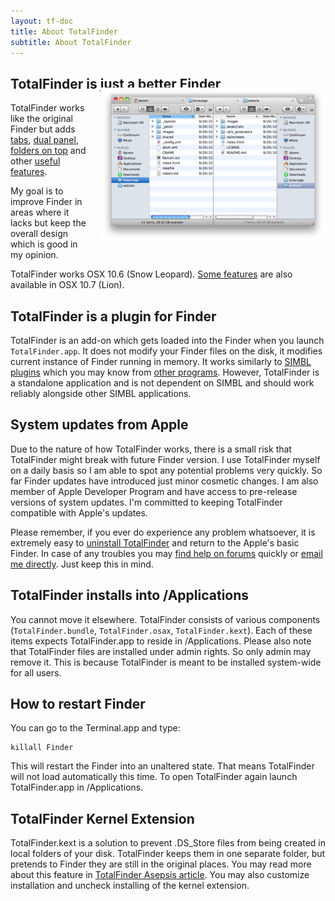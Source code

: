```yaml
---
layout: tf-doc
title: About TotalFinder
subtitle: About TotalFinder
---
```


## TotalFinder is just a better Finder

<img src="/images/showcase/thumb-showcase-dual-mode.png" style="float:right; width:360px; margin-left: 20px; position: relative; top: -24px">

TotalFinder works like the original Finder but adds [tabs](/tabs), [dual panel](/dual-mode), [folders on top](/folders-on-top) and other [useful features](/tweaks).

My goal is to improve Finder in areas where it lacks but keep the overall design which is good in my opinion.

TotalFinder works OSX 10.6 (Snow Leopard). [Some features](/lion) are also available in OSX 10.7 (Lion).

## TotalFinder is a plugin for Finder

TotalFinder is an add-on which gets loaded into the Finder when you launch `TotalFinder.app`. It does not modify your Finder files on the disk, it modifies current instance of Finder running in memory. It works similarly to [SIMBL plugins](http://www.culater.net/software/SIMBL/SIMBL.php) which you may know from [other programs](http://code.google.com/p/simbl/wiki/SIMBLPlugins). However, TotalFinder is a standalone application and is not dependent on SIMBL and should work reliably alongside other SIMBL applications.

## System updates from Apple

Due to the nature of how TotalFinder works, there is a small risk that TotalFinder might break with future Finder version. I use TotalFinder myself on a daily basis so I am able to spot any potential problems very quickly. So far Finder updates have introduced just minor cosmetic changes. I am also member of Apple Developer Program and have access to pre-release versions of system updates. I'm committed to keeping TotalFinder compatible with Apple's updates. 

Please remember, if you ever do experience any problem whatsoever, it is extremely easy to [uninstall TotalFinder](/uninstallation) and return to the Apple's basic Finder. In case of any troubles you may [find help on forums](http://support.binaryage.com) quickly or [email me directly](mailto:antonin@binaryage.com). Just keep this in mind.

## TotalFinder installs into /Applications

You cannot move it elsewhere. TotalFinder consists of various components (`TotalFinder.bundle`, `TotalFinder.osax`, `TotalFinder.kext`). Each of these items expects TotalFinder.app to reside in /Applications. Please also note that TotalFinder files are installed under admin rights. So only admin may remove it. This is because TotalFinder is meant to be installed system-wide for all users.

## How to restart Finder

You can go to the Terminal.app and type: 
   
    killall Finder 
    
This will restart the Finder into an unaltered state. That means TotalFinder will not load automatically this time. To open TotalFinder again launch TotalFinder.app in /Applications.

## TotalFinder Kernel Extension

TotalFinder.kext is a solution to prevent .DS_Store files from being created in local folders of your disk. TotalFinder keeps them in one separate folder, but pretends to Finder they are still in the original places. You may read more about this feature in [TotalFinder Asepsis article](/asepsis). You may also customize installation and uncheck installing of the kernel extension. 
